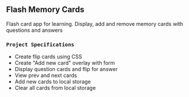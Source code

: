 ## Flash Memory Cards

Flash card app for learning. Display, add and remove memory cards with questions and answers

### `Project Specifications`

- Create flip cards using CSS
- Create "Add new card" overlay with form
- Display question cards and flip for answer
- View prev and next cards
- Add new cards to local storage
- Clear all cards from local storage
